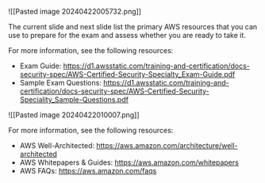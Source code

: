 ![[Pasted image 20240422005732.png]]

The current slide and next slide list the primary AWS resources that you can use to prepare for the exam and assess whether you are ready to take it.

For more information, see the following resources:
- Exam Guide: https://d1.awsstatic.com/training-and-certification/docs-security-spec/AWS-Certified-Security-Specialty_Exam-Guide.pdf
- Sample Exam Questions: https://d1.awsstatic.com/training-and-certification/docs-security-spec/AWS-Certified-Security-Speciality_Sample-Questions.pdf

![[Pasted image 20240422010007.png]]

For more information, see the following resources:
- AWS Well-Architected: 
https://aws.amazon.com/architecture/well-architected
- AWS Whitepapers & Guides: https://aws.amazon.com/whitepapers
- AWS FAQs: https://aws.amazon.com/faqs
